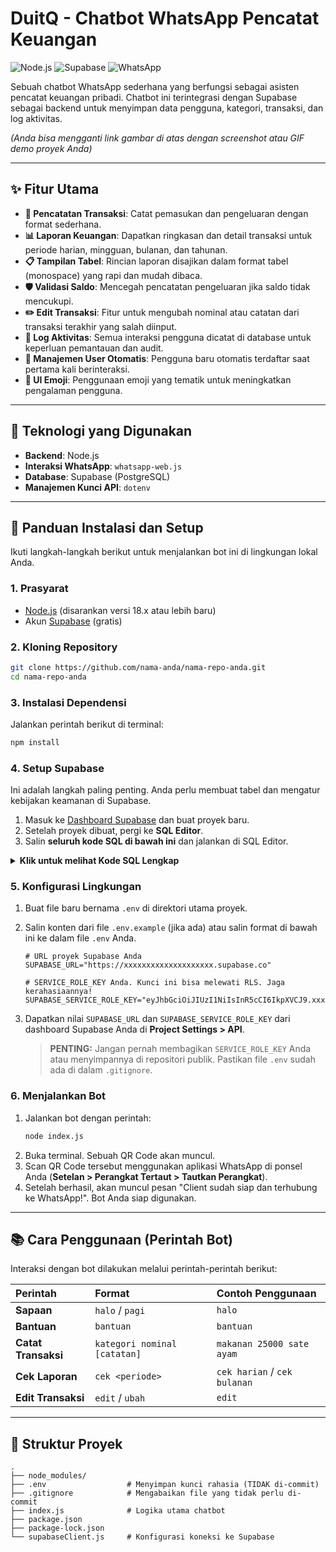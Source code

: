 # DuitQ - Chatbot WhatsApp Pencatat Keuangan

![Node.js](https://img.shields.io/badge/Node.js-18.x-green?style=for-the-badge&logo=node.js)
![Supabase](https://img.shields.io/badge/Supabase-Backend-green?style=for-the-badge&logo=supabase)
![WhatsApp](https://img.shields.io/badge/whatsapp--web.js-WhatsApp-brightgreen?style=for-the-badge&logo=whatsapp)

Sebuah chatbot WhatsApp sederhana yang berfungsi sebagai asisten pencatat keuangan pribadi. Chatbot ini terintegrasi dengan Supabase sebagai backend untuk menyimpan data pengguna, kategori, transaksi, dan log aktivitas.


*(Anda bisa mengganti link gambar di atas dengan screenshot atau GIF demo proyek Anda)*

---

## ✨ Fitur Utama

- **📝 Pencatatan Transaksi**: Catat pemasukan dan pengeluaran dengan format sederhana.
- **📊 Laporan Keuangan**: Dapatkan ringkasan dan detail transaksi untuk periode harian, mingguan, bulanan, dan tahunan.
- **📋 Tampilan Tabel**: Rincian laporan disajikan dalam format tabel (monospace) yang rapi dan mudah dibaca.
- **🛡️ Validasi Saldo**: Mencegah pencatatan pengeluaran jika saldo tidak mencukupi.
- **✏️ Edit Transaksi**: Fitur untuk mengubah nominal atau catatan dari transaksi terakhir yang salah diinput.
- **📜 Log Aktivitas**: Semua interaksi pengguna dicatat di database untuk keperluan pemantauan dan audit.
- **👤 Manajemen User Otomatis**: Pengguna baru otomatis terdaftar saat pertama kali berinteraksi.
- **🎨 UI Emoji**: Penggunaan emoji yang tematik untuk meningkatkan pengalaman pengguna.

---

## 🔧 Teknologi yang Digunakan

- **Backend**: Node.js
- **Interaksi WhatsApp**: `whatsapp-web.js`
- **Database**: Supabase (PostgreSQL)
- **Manajemen Kunci API**: `dotenv`

---

## 🚀 Panduan Instalasi dan Setup

Ikuti langkah-langkah berikut untuk menjalankan bot ini di lingkungan lokal Anda.

### 1. Prasyarat

- [Node.js](https://nodejs.org/) (disarankan versi 18.x atau lebih baru)
- Akun [Supabase](https://supabase.com/) (gratis)

### 2. Kloning Repository

```bash
git clone https://github.com/nama-anda/nama-repo-anda.git
cd nama-repo-anda
```

### 3. Instalasi Dependensi

Jalankan perintah berikut di terminal:

```bash
npm install
```

### 4. Setup Supabase

Ini adalah langkah paling penting. Anda perlu membuat tabel dan mengatur kebijakan keamanan di Supabase.

1.  Masuk ke [Dashboard Supabase](https://app.supabase.com/) dan buat proyek baru.
2.  Setelah proyek dibuat, pergi ke **SQL Editor**.
3.  Salin **seluruh kode SQL di bawah ini** dan jalankan di SQL Editor.

<details>
<summary><strong>Klik untuk melihat Kode SQL Lengkap</strong></summary>

```sql
-- 1. Membuat Tabel Kategori
CREATE TABLE kategori (
  id BIGINT GENERATED BY DEFAULT AS IDENTITY PRIMARY KEY,
  nama_kategori TEXT NOT NULL UNIQUE,
  tipe TEXT NOT NULL CHECK (tipe IN ('INCOME', 'EXPENSE'))
);
COMMENT ON TABLE kategori IS 'Menyimpan daftar kategori transaksi.';

-- 2. Membuat Tabel Users
CREATE TABLE users (
  id UUID DEFAULT gen_random_uuid() PRIMARY KEY,
  nama TEXT,
  nomer_whatsapp TEXT NOT NULL UNIQUE,
  created_at TIMESTAMPTZ DEFAULT NOW()
);
COMMENT ON TABLE users IS 'Menyimpan data pengguna chatbot.';

-- 3. Membuat Tabel Transaksi
CREATE TABLE transaksi (
  id BIGINT GENERATED BY DEFAULT AS IDENTITY PRIMARY KEY,
  id_user UUID NOT NULL REFERENCES users(id) ON DELETE CASCADE,
  id_kategori BIGINT NOT NULL REFERENCES kategori(id),
  nominal NUMERIC(15, 2) NOT NULL,
  catatan TEXT,
  tanggal TIMESTAMPTZ DEFAULT NOW()
);
COMMENT ON TABLE transaksi IS 'Mencatat semua transaksi pemasukan dan pengeluaran.';

-- 4. Membuat Tabel Log Aktivitas
CREATE TABLE log_aktivitas (
  id BIGINT GENERATED BY DEFAULT AS IDENTITY PRIMARY KEY,
  id_user UUID REFERENCES users(id) ON DELETE SET NULL,
  user_wa_number TEXT,
  aktivitas TEXT NOT NULL,
  detail TEXT,
  timestamp TIMESTAMPTZ DEFAULT NOW()
);
COMMENT ON TABLE log_aktivitas IS 'Mencatat semua aktivitas yang dilakukan pengguna melalui chatbot.';

-- 5. Memasukkan Data Awal untuk Kategori
INSERT INTO kategori (nama_kategori, tipe) VALUES
('gaji', 'INCOME'),
('pemasukan', 'INCOME'),
('makanan', 'EXPENSE'),
('minuman', 'EXPENSE'),
('jajan', 'EXPENSE'),
('belanja', 'EXPENSE');

-- 6. Mengaktifkan Row Level Security (RLS)
ALTER TABLE users ENABLE ROW LEVEL SECURITY;
ALTER TABLE kategori ENABLE ROW LEVEL SECURITY;
ALTER TABLE transaksi ENABLE ROW LEVEL SECURITY;
ALTER TABLE log_aktivitas ENABLE ROW LEVEL SECURITY;

-- Kebijakan untuk tabel 'users'
CREATE POLICY "Users can view and manage their own data" ON users FOR ALL
USING (auth.uid() = id);

-- Kebijakan untuk tabel 'kategori'
CREATE POLICY "All authenticated users can view categories" ON kategori FOR SELECT
USING (auth.role() = 'authenticated');

-- Kebijakan untuk tabel 'transaksi'
CREATE POLICY "Users can manage their own transactions" ON transaksi FOR ALL
USING (auth.uid() = id_user)
WITH CHECK (auth.uid() = id_user);

-- Kebijakan untuk tabel 'log_aktivitas' (Hanya bisa diakses dari server)
CREATE POLICY "Service role can access logs" ON log_aktivitas FOR ALL
USING (false); -- Blokir semua akses kecuali via service_role_key
```

</details>

### 5. Konfigurasi Lingkungan

1.  Buat file baru bernama `.env` di direktori utama proyek.
2.  Salin konten dari file `.env.example` (jika ada) atau salin format di bawah ini ke dalam file `.env` Anda.

    ```env
    # URL proyek Supabase Anda
    SUPABASE_URL="https://xxxxxxxxxxxxxxxxxxxx.supabase.co"

    # SERVICE_ROLE_KEY Anda. Kunci ini bisa melewati RLS. Jaga kerahasiaannya!
    SUPABASE_SERVICE_ROLE_KEY="eyJhbGciOiJIUzI1NiIsInR5cCI6IkpXVCJ9.xxxxxxxxxxxxx.xxxxxxxxxxxxx"
    ```

3.  Dapatkan nilai `SUPABASE_URL` dan `SUPABASE_SERVICE_ROLE_KEY` dari dashboard Supabase Anda di **Project Settings > API**.
    > **PENTING:** Jangan pernah membagikan `SERVICE_ROLE_KEY` Anda atau menyimpannya di repositori publik. Pastikan file `.env` sudah ada di dalam `.gitignore`.

### 6. Menjalankan Bot

1.  Jalankan bot dengan perintah:
    ```bash
    node index.js
    ```
2.  Buka terminal. Sebuah QR Code akan muncul.
3.  Scan QR Code tersebut menggunakan aplikasi WhatsApp di ponsel Anda (**Setelan > Perangkat Tertaut > Tautkan Perangkat**).
4.  Setelah berhasil, akan muncul pesan "Client sudah siap dan terhubung ke WhatsApp!". Bot Anda siap digunakan.

---

## 📚 Cara Penggunaan (Perintah Bot)

Interaksi dengan bot dilakukan melalui perintah-perintah berikut:

| Perintah | Format | Contoh Penggunaan |
| :--- | :--- | :--- |
| **Sapaan** | `halo` / `pagi` | `halo` |
| **Bantuan** | `bantuan` | `bantuan` |
| **Catat Transaksi** | `kategori nominal [catatan]` | `makanan 25000 sate ayam` |
| **Cek Laporan** | `cek <periode>` | `cek harian` / `cek bulanan` |
| **Edit Transaksi** | `edit` / `ubah` | `edit` |

---

## 📂 Struktur Proyek

```
.
├── node_modules/
├── .env                  # Menyimpan kunci rahasia (TIDAK di-commit)
├── .gitignore            # Mengabaikan file yang tidak perlu di-commit
├── index.js              # Logika utama chatbot
├── package.json
├── package-lock.json
└── supabaseClient.js     # Konfigurasi koneksi ke Supabase
```